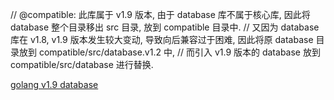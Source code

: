 //  @compatible: 此库属于 v1.9 版本, 由于 database 库不属于核心库, 因此将 database 整个目录移出 src 目录, 放到 compatible 目录中.
// 又因为 database 库在 v1.8, v1.9 版本发生较大变动, 导致向后兼容过于困难, 因此将原 database 目录放到 compatible/src/database.v1.2 中, 
// 而引入 v1.9 版本的 database 放到 compatible/src/database 进行替换.

[golang v1.9 database](https://github.com/golang/go/tree/go1.9/src/database)
